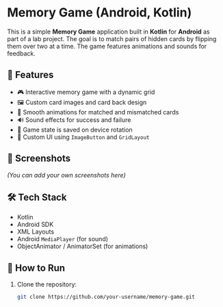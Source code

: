 # Memory Game (Android, Kotlin)

This is a simple **Memory Game** application built in **Kotlin** for **Android** as part of a lab project. The goal is to match pairs of hidden cards by flipping them over two at a time. The game features animations and sounds for feedback.

## 🧠 Features

- 🎮 Interactive memory game with a dynamic grid
- 🖼️ Custom card images and card back design
- 💫 Smooth animations for matched and mismatched cards
- 🔊 Sound effects for success and failure
- 🔁 Game state is saved on device rotation
- 🎨 Custom UI using `ImageButton` and `GridLayout`

## 📱 Screenshots

*(You can add your own screenshots here)*

## 🛠️ Tech Stack

- Kotlin
- Android SDK
- XML Layouts
- Android `MediaPlayer` (for sound)
- ObjectAnimator / AnimatorSet (for animations)

## 🚀 How to Run

1. Clone the repository:
   ```bash
   git clone https://github.com/your-username/memory-game.git


